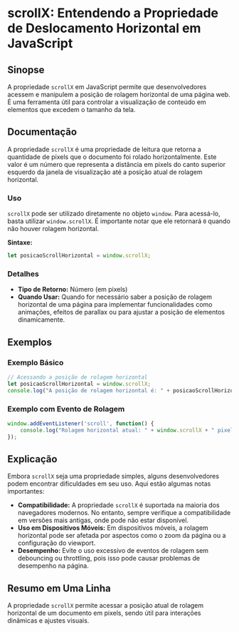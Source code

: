<!--
Meta Description: # scrollX: Entendendo a Propriedade de Deslocamento Horizontal em JavaScript ## Sinopse A propriedade `scrollX` em JavaScript permite que desenvolvedo...
Meta Keywords: scrollx, rolagem, horizontal, propriedade, posição
-->

# scrollX: Entendendo a Propriedade de Deslocamento Horizontal em JavaScript

## Sinopse
A propriedade `scrollX` em JavaScript permite que desenvolvedores acessem e manipulem a posição de rolagem horizontal de uma página web. É uma ferramenta útil para controlar a visualização de conteúdo em elementos que excedem o tamanho da tela.

## Documentação
A propriedade `scrollX` é uma propriedade de leitura que retorna a quantidade de pixels que o documento foi rolado horizontalmente. Este valor é um número que representa a distância em pixels do canto superior esquerdo da janela de visualização até a posição atual de rolagem horizontal. 

### Uso
`scrollX` pode ser utilizado diretamente no objeto `window`. Para acessá-lo, basta utilizar `window.scrollX`. É importante notar que ele retornará `0` quando não houver rolagem horizontal.

**Sintaxe:**
```javascript
let posicaoScrollHorizontal = window.scrollX;
```

### Detalhes
- **Tipo de Retorno:** Número (em pixels)
- **Quando Usar:** Quando for necessário saber a posição de rolagem horizontal de uma página para implementar funcionalidades como animações, efeitos de parallax ou para ajustar a posição de elementos dinamicamente.

## Exemplos

### Exemplo Básico
```javascript
// Acessando a posição de rolagem horizontal
let posicaoScrollHorizontal = window.scrollX;
console.log("A posição de rolagem horizontal é: " + posicaoScrollHorizontal + " pixels.");
```

### Exemplo com Evento de Rolagem
```javascript
window.addEventListener('scroll', function() {
    console.log("Rolagem horizontal atual: " + window.scrollX + " pixels.");
});
```

## Explicação
Embora `scrollX` seja uma propriedade simples, alguns desenvolvedores podem encontrar dificuldades em seu uso. Aqui estão algumas notas importantes:

- **Compatibilidade:** A propriedade `scrollX` é suportada na maioria dos navegadores modernos. No entanto, sempre verifique a compatibilidade em versões mais antigas, onde pode não estar disponível.
- **Uso em Dispositivos Móveis:** Em dispositivos móveis, a rolagem horizontal pode ser afetada por aspectos como o zoom da página ou a configuração do viewport.
- **Desempenho:** Evite o uso excessivo de eventos de rolagem sem debouncing ou throttling, pois isso pode causar problemas de desempenho na página.

## Resumo em Uma Linha
A propriedade `scrollX` permite acessar a posição atual de rolagem horizontal de um documento em pixels, sendo útil para interações dinâmicas e ajustes visuais.
